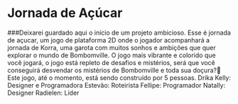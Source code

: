 # Jornada de Açúcar
###Deixarei guardado aqui o início de um projeto ambicioso.
Esse é jornada de açucar, um jogo de plataforma 2D onde o jogador acompanhará a jornada de Korra, uma garota com muitos sonhos e ambições que quer explorar o mundo de Bombomville.
O jogo mais vibrante e colorido que você jogará, o jogo está repleto de desafios e mistérios, será que você conseguirá desvendar os mistérios de Bombomville e toda sua doçura?🤔
Este jogo, até o momento, está sendo construído por 5 pessoas.
Drika Kelly: Designer e Programadora
Estevão: Roteirista
Fellipe: Programador
Natally: Designer
Radielen: Líder